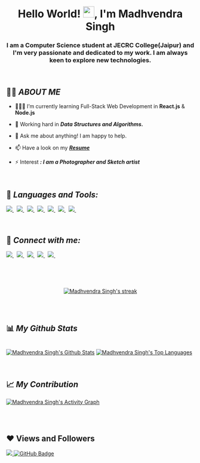 <h1 align="center">Hello World! <img src="https://raw.githubusercontent.com/MartinHeinz/MartinHeinz/master/wave.gif" width="30px">, I'm Madhvendra Singh</h1>
<h3 align="center">I am a Computer Science student at JECRC College(Jaipur) and I'm very passionate and dedicated to my work. I am always keen to explore new technologies.</h3>

<br>



## 🙋‍♂️ ***ABOUT ME***

- 👨🏻‍💻 I’m currently learning Full-Stack Web Development in **React.js** & **Node.js**

- 🌱 Working hard in  ***Data Structures and Algorithms.***

- 💬 Ask me about anything! I am happy to help.

- 📫 Have a look on my ***[Resume](https://drive.google.com/drive/u/1/my-drive)***

- ⚡ Interest ***: I am a Photographer and Sketch artist***

<br>

## 🚀 ***Languages and Tools:***
<p align="left"> 
    <a href="https://en.wikipedia.org/wiki/C_(programming_language)" title="C language" target="_blank"> <img src="https://img.icons8.com/stickers/48/c.png"/> </a>  &nbsp;
    <a href="https://en.wikipedia.org/wiki/C%2B%2B" title="C++ language"  target="_blank"> <img src="https://img.icons8.com/external-flat-juicy-fish/48/external-c-coding-and-development-flat-flat-juicy-fish.png"/> </a>  &nbsp;
    <a href="https://html.com/" title="HTML" target="_blank"> <img src="https://img.icons8.com/external-flaticons-lineal-color-flat-icons/48/external-html-computer-science-flaticons-lineal-color-flat-icons.png"/> </a> &nbsp; 
    <a href="https://developer.mozilla.org/en-US/docs/Web/CSS" title="CSS" target="_blank"> <img src="https://img.icons8.com/external-flaticons-lineal-color-flat-icons/48/external-css-computer-science-flaticons-lineal-color-flat-icons.png"/> </a>  &nbsp;
    <a href="https://www.javascript.com/" title="JAVASCRIPT" target="_blank"> <img src="https://img.icons8.com/color/48/javascript--v1.png"/> </a>  &nbsp;
    <a href="https://www.java.com" title="JAVA" target="_blank"> <img src="https://img.icons8.com/color/48/000000/java-coffee-cup-logo.png"/> </a>   &nbsp;
    <a href="https://git-scm.com/" title="git" target="_blank"> <img src="https://img.icons8.com/color/48/git.png"/> </a>  &nbsp;
    
</p>

<br>

## 🚀 ***Connect with me:***
<p align="left"> 
    <a href="https://www.linkedin.com/in/madhvendra-singh-6592201a9" title="Linkedin" target="_blank"> <img src="https://img.icons8.com/fluency/48/linkedin-2.png"/> </a>  &nbsp;
    <a href="https://leetcode.com/madhvendra_007/" title="Leetcode" target="_blank"> <img src="https://img.icons8.com/external-tal-revivo-shadow-tal-revivo/48/external-level-up-your-coding-skills-and-quickly-land-a-job-logo-shadow-tal-revivo.png"/> </a>   &nbsp;
    <a href="https://twitter.com/Madhvendra_07?t=kA7fZlfbprjWmBCIMAkyuA&s=08" title="Twitter" target="_blank"> <img src="https://img.icons8.com/color/48/twitter--v1.png"/> </a>  &nbsp;
    <a href="https://auth.geeksforgeeks.org/user/madhvendra007/practice/" title="GFG" target="_blank"> <img src="https://img.icons8.com/color/48/GeeksforGeeks.png"/> </a>    &nbsp;
    <a href="https://reactjs.org/" title="Codeforces" target="_blank"> <img src="https://img.icons8.com/external-tal-revivo-shadow-tal-revivo/48/external-codeforces-programming-competitions-and-contests-programming-community-logo-shadow-tal-revivo.png"/> </a>    &nbsp;
    
</p>

<br>
<br>

<!-- [![React Badge](https://img.shields.io/badge/-React-61DBFB?style=for-the-badge&labelColor=black&logo=react&logoColor=61DBFB)](#)  [![Javascript Badge](https://img.shields.io/badge/-Javascript-F0DB4F?style=for-the-badge&labelColor=black&logo=javascript&logoColor=F0DB4F)](#) [![Typescript Badge](https://img.shields.io/badge/-Typescript-007acc?style=for-the-badge&labelColor=black&logo=typescript&logoColor=007acc)](#) [![Nodejs Badge](https://img.shields.io/badge/-Nodejs-3C873A?style=for-the-badge&labelColor=black&logo=node.js&logoColor=3C873A)](#) [![GraphQL Badge](https://img.shields.io/badge/-GraphQl-e535ab?style=for-the-badge&labelColor=black&logo=node.js&logoColor=e535ab)](#) -->
<br/>


<p align="center">
    <a href="https://github.com/madhvendrasingh007/github-readme-streak-stats">
        <img title="🔥 Get streak stats for your profile at git.io/streak-stats" alt="Madhvendra Singh's streak" src="https://github-readme-streak-stats.herokuapp.com/?user=madhvendrasingh007&theme=black-ice&hide_border=true&stroke=0000&background=060A0CD0"/>
    </a>
</p>


<br>
<br>


## 📊 ***My Github Stats***

  <br/>
    <a href="https://github.com/madhvendrasingh007/github-readme-stats"><img alt="Madhvendra Singh's Github Stats" src="https://github-readme-stats.vercel.app/api?username=madhvendrasingh007&show_icons=true&count_private=true&theme=react&hide_border=true&bg_color=0D1117" /></a>
  <a href="https://github.com/madhvendrasingh007/github-readme-stats">
  <img alt="Madhvendra Singh's Top Languages" src="https://github-readme-stats.vercel.app/api/top-langs/?username=madhvendrasingh007&hide=Hack,PHP&langs_count=8&count_private=true&layout=compact&theme=react&hide_border=true&bg_color=0D1117" /></a>
  <br/>


<br/>
<br/>

## 📈 ***My Contribution***
<a href="https://github.com/madhvendrasingh007/github-readme-activity-graph"><img alt="Madhvendra Singh's Activity Graph" src="https://activity-graph.herokuapp.com/graph?username=madhvendrasingh007&bg_color=0D1117&color=5BCDEC&line=5BCDEC&point=FFFFFF&hide_border=true" /></a>

<br/>
<br/>


## ❤ Views and Followers
<a href="https://github.com/Meghna-DAS/github-profile-views-counter">
    <img src="https://komarev.com/ghpvc/?username=madhvendrasingh007">
</a>
<a href="https://github.com/madhvendrasingh007?tab=followers"><img src="https://img.shields.io/github/followers/madhvendrasingh007?label=Followers&style=social" alt="GitHub Badge"></a>

